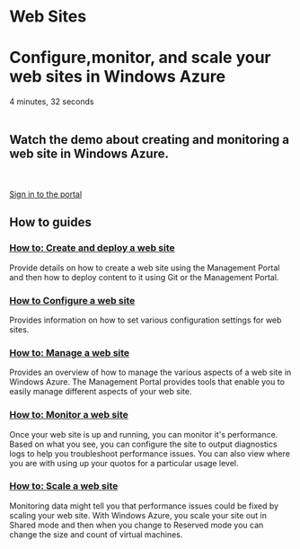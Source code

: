 <properties linkid="develop-net" urlDisplayName="Web Sites" pageTitle="Web Sites - Windows Azure service management" metaKeywords="Windows Azure web sites, Windows Azure website, Azure web site, Azure website" metaDescription="Find how to topics about web sites hosted in Windows Azure." metaCanonical="" disqusComments="0" umbracoNaviHide="0" />


<div class="dev-center"><h1>Web Sites</h1>
<div class="hero">
<h1>Configure,monitor, and scale your web sites in Windows Azure</h1>
<div style="cursor: pointer; background-image: url('/media/dev-video-net.png')!important;" class="video" onclick="document.location.href='http://go.microsoft.com/fwlink/?LinkID=234412'">4 minutes, 32 seconds</div>
<div class="left-cont"><br />
<h2>Watch the demo about creating and monitoring a web site in Windows Azure.</h2>
<br /><br /><a href="http://manage.windowsazure.com" class="site-arrowlink1">Sign in to the portal<br /></a></div>
</div>
<div class="dev-articles">
<h2>How to guides</h2>
<div class="article red">
<h3><a href="./howto-create-websites/">How to: Create and deploy a web site</a></h3>
<p>Provide details on how to create a web site using the Management Portal and then how to deploy content to it using Git or the Management Portal.</p>
</div>
<div class="article blue">
<h3><a href="./howto-configure-websites/">How to Configure a web site</a></h3>
<p>Provides information on how to set various configuration settings for web sites.</p>
</div>
<div class="article green">
<h3><a href="./howto-create-websites/">How to: Manage a web site</a></h3>
<p>Provides an overview of how to manage the various aspects of a web site in Windows Azure. The Management Portal provides tools that enable you to easily manage different aspects of your web site.</p>
</div>
<div class="article red">
<h3><a href="./howto-manage-websites/">How to: Monitor a web site</a></h3>
<p>Once your web site is up and running, you can monitor it's performance. Based on what you see, you can configure the site to output diagnostics logs to help you troubleshoot performance issues. You can also view where you are with using up your quotos for a particular usage level.</p>
</div>
<div class="article blue">
<h3><a href="./howto-scale-websites/">How to: Scale a web site</a></h3>
<p>Monitoring data might tell you that performance issues could be fixed by scaling your web site. With Windows Azure, you scale your site out in Shared mode and then when you change to Reserved mode you can change the size and count of virtual machines.</p>
</div>
</div>
</div>